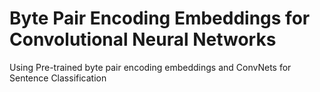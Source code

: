 # Byte Pair Encoding Embeddings for Convolutional Neural Networks
Using Pre-trained byte pair encoding embeddings and ConvNets for Sentence Classification
